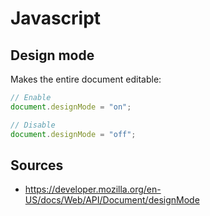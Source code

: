 # Javascript


## Design mode

Makes the entire document editable:
```javascript
// Enable
document.designMode = "on";

// Disable
document.designMode = "off";
```

## Sources

* https://developer.mozilla.org/en-US/docs/Web/API/Document/designMode
